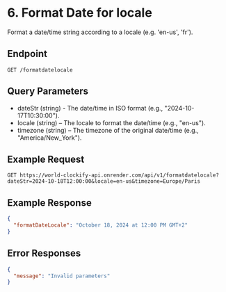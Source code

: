 # 6. Format Date for locale

Format a date/time string according to a locale (e.g. 'en-us', 'fr').

## Endpoint

```http
GET /formatdatelocale
```

## Query Parameters

- dateStr (string) - The date/time in ISO format (e.g., "2024-10-17T10:30:00").
- locale (string) – The locale to format the date/time (e.g., "en-us").
- timezone (string) – The timezone of the original date/time (e.g., "America/New_York").

## Example Request

```http
GET https://world-clockify-api.onrender.com/api/v1/formatdatelocale?dateStr=2024-10-18T12:00:00&locale=en-us&timezone=Europe/Paris
```

## Example Response

```json
{
  "formatDateLocale": "October 18, 2024 at 12:00 PM GMT+2"
}
```

## Error Responses

```json
{
  "message": "Invalid parameters"
}
```
